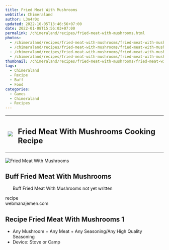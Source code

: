 ```yaml
---
title: Fried Meat With Mushrooms
webtitle: Chimeraland
author: L3n4r0x
updated: 2022-10-05T13:46:56+07:00
date: 2022-01-08T15:56:03+07:00
permalink: /chimeraland/recipes/fried-meat-with-mushrooms.html
photos:
  - /chimeraland/recipes/fried-meat-with-mushrooms/fried-meat-with-mushrooms.webp
  - /chimeraland/recipes/fried-meat-with-mushrooms/fried-meat-with-mushrooms-name.webp
  - /chimeraland/recipes/fried-meat-with-mushrooms/fried-meat-with-mushrooms-icon.webp
  - /chimeraland/recipes/fried-meat-with-mushrooms/fried-meat-with-mushrooms-material.webp
thumbnail: /chimeraland/recipes/fried-meat-with-mushrooms/fried-meat-with-mushrooms.webp
tags:
  - Chimeraland
  - Recipe
  - Buff
  - Food
categories:
  - Games
  - Chimeraland
  - Recipes
---
```


<section id="bootstrap-wrapper"><link rel="stylesheet" href="https://cdn.statically.io/gh/dimaslanjaka/Web-Manajemen/40ac3225/css/bootstrap-4.5-wrapper.css"/><div class="row mb-2"><div class="col-md-12 mb-2"><table class="table" id="post-info"><tbody><tr><td><img class="d-inline-block me-2" src="/chimeraland/recipes/fried-meat-with-mushrooms/fried-meat-with-mushrooms-icon.webp" width="auto" height="auto"/></td><td><h1 class="fs-5">Fried Meat With Mushrooms Cooking Recipe</h1></td></tr></tbody></table></div></div><div class="card mb-2"><div class="row g-0"><div class="col-sm-4 position-relative mb-2"><img src="/chimeraland/recipes/fried-meat-with-mushrooms/fried-meat-with-mushrooms-material.webp" class="card-img fit-cover w-100 h-100" alt="Fried Meat With Mushrooms" data-fancybox="true"/></div><div class="col-sm-8 mb-2"><div class="card-body"><h2 class="card-title fs-5">Buff Fried Meat With Mushrooms</h2><div class="card-text"><ul>Buff Fried Meat With Mushrooms not yet written</ul></div><span class="badge rounded-pill bg-dark">recipe</span></div><div class="card-footer text-end text-muted">webmanajemen.com</div></div></div></div><div class="row mb-2"><div class="col-12 col-lg-6 recipe-item mb-2"><div class="card"><div class="card-body"><h2 class="card-title fs-5">Recipe Fried Meat With Mushrooms 1</h2><div class="card-text"><ul><li>Any Mushroom<span> + </span>Any Meat<span> + </span>Any Seasoning/Any High Quality Seasoning</li><li>Device: Stove or Camp</li></ul></div></div></div></div></div></section>